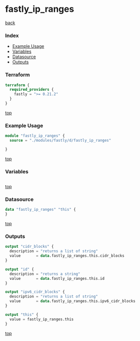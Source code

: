 # fastly_ip_ranges

[back](../fastly.md)

### Index

- [Example Usage](#example-usage)
- [Variables](#variables)
- [Datasource](#datasource)
- [Outputs](#outputs)

### Terraform

```terraform
terraform {
  required_providers {
    fastly = ">= 0.21.2"
  }
}
```

[top](#index)

### Example Usage

```terraform
module "fastly_ip_ranges" {
  source = "./modules/fastly/d/fastly_ip_ranges"

}
```

[top](#index)

### Variables

```terraform
```

[top](#index)

### Datasource

```terraform
data "fastly_ip_ranges" "this" {
}
```

[top](#index)

### Outputs

```terraform
output "cidr_blocks" {
  description = "returns a list of string"
  value       = data.fastly_ip_ranges.this.cidr_blocks
}

output "id" {
  description = "returns a string"
  value       = data.fastly_ip_ranges.this.id
}

output "ipv6_cidr_blocks" {
  description = "returns a list of string"
  value       = data.fastly_ip_ranges.this.ipv6_cidr_blocks
}

output "this" {
  value = fastly_ip_ranges.this
}
```

[top](#index)